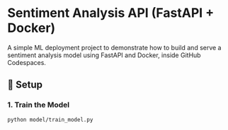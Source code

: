 # Sentiment Analysis API (FastAPI + Docker)

A simple ML deployment project to demonstrate how to build and serve a sentiment analysis model using FastAPI and Docker, inside GitHub Codespaces.

## 🔧 Setup

### 1. Train the Model
```bash
python model/train_model.py
